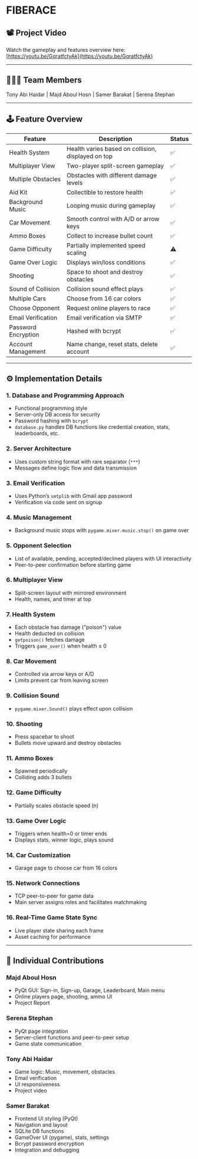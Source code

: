 # FIBERACE

## 📽️ Project Video

Watch the gameplay and features overview here: [https://youtu.be/GqratfctyAk](https://youtu.be/GqratfctyAk)

---

## 🧑‍🤝‍🧑 Team Members

Tony Abi Haidar | Majd Aboul Hosn | Samer Barakat | Serena Stephan   

---

## 🕹️ Feature Overview

| Feature                 | Description                                                                 | Status |
|-------------------------|-----------------------------------------------------------------------------|--------|
| Health System           | Health varies based on collision, displayed on top                         | ✅     |
| Multiplayer View        | Two-player split-screen gameplay                                           | ✅     |
| Multiple Obstacles      | Obstacles with different damage levels                                     | ✅     |
| Aid Kit                 | Collectible to restore health                                              | ✅     |
| Background Music        | Looping music during gameplay                                              | ✅     |
| Car Movement            | Smooth control with A/D or arrow keys                                      | ✅     |
| Ammo Boxes              | Collect to increase bullet count                                           | ✅     |
| Game Difficulty         | Partially implemented speed scaling                                        | ⚠️     |
| Game Over Logic         | Displays win/loss conditions                                               | ✅     |
| Shooting                | Space to shoot and destroy obstacles                                       | ✅     |
| Sound of Collision      | Collision sound effect plays                                               | ✅     |
| Multiple Cars           | Choose from 16 car colors                                                  | ✅     |
| Choose Opponent         | Request online players to race                                             | ✅     |
| Email Verification      | Email verification via SMTP                                                | ✅     |
| Password Encryption     | Hashed with bcrypt                                                         | ✅     |
| Account Management      | Name change, reset stats, delete account                                   | ✅     |

---

## ⚙️ Implementation Details

### 1. Database and Programming Approach
- Functional programming style
- Server-only DB access for security
- Password hashing with `bcrypt`
- `database.py` handles DB functions like credential creation, stats, leaderboards, etc.

### 2. Server Architecture
- Uses custom string format with rare separator (`***`)
- Messages define logic flow and data transmission

### 3. Email Verification
- Uses Python’s `smtplib` with Gmail app password
- Verification via code sent on signup

### 4. Music Management
- Background music stops with `pygame.mixer.music.stop()` on game over

### 5. Opponent Selection
- List of available, pending, accepted/declined players with UI interactivity
- Peer-to-peer confirmation before starting game

### 6. Multiplayer View
- Split-screen layout with mirrored environment
- Health, names, and timer at top

### 7. Health System
- Each obstacle has damage ("poison") value
- Health deducted on collision
- `getpoison()` fetches damage
- Triggers `game_over()` when health ≤ 0

### 8. Car Movement
- Controlled via arrow keys or A/D
- Limits prevent car from leaving screen

### 9. Collision Sound
- `pygame.mixer.Sound()` plays effect upon collision

### 10. Shooting
- Press spacebar to shoot
- Bullets move upward and destroy obstacles

### 11. Ammo Boxes
- Spawned periodically
- Colliding adds 3 bullets

### 12. Game Difficulty
- Partially scales obstacle speed (n)

### 13. Game Over Logic
- Triggers when health=0 or timer ends
- Displays stats, winner logic, plays sound

### 14. Car Customization
- Garage page to choose car from 16 colors

### 15. Network Connections
- TCP peer-to-peer for game data
- Main server assigns roles and facilitates matchmaking

### 16. Real-Time Game State Sync
- Live player state sharing each frame
- Asset caching for performance

---

## 👥 Individual Contributions

### Majd Aboul Hosn
- PyQt GUI: Sign-in, Sign-up, Garage, Leaderboard, Main menu
- Online players page, shooting, ammo UI
- Project Report

### Serena Stephan
- PyQt page integration
- Server-client functions and peer-to-peer setup
- Game state communication

### Tony Abi Haidar
- Game logic: Music, movement, obstacles
- Email verification
- UI responsiveness
- Project video

### Samer Barakat
- Frontend UI styling (PyQt)
- Navigation and layout
- SQLite DB functions
- GameOver UI (pygame), stats, settings
- Bcrypt password encryption
- Integration and debugging
